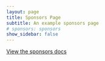 ```yaml
---
layout: page
title: Sponsors Page
subtitle: An example sponsors page
# sponsors: sponsors
show_sidebar: false
---
```


[View the sponsors docs](/docs/sponsors/)
